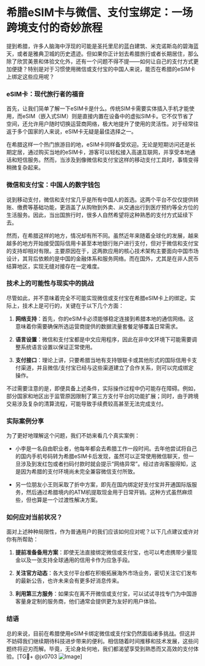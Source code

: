 # 希腊eSIM卡与微信、支付宝绑定：一场跨境支付的奇妙旅程

提到希腊，许多人脑海中浮现的可能是圣托里尼的蓝白建筑、米克诺斯岛的碧海蓝天，或者是雅典卫城的历史遗迹。但如果你正计划去希腊旅行或者长期居住，那么除了欣赏美景和体验文化外，还有一个问题不得不提——如何让自己的支付方式更加便捷？特别是对于习惯使用微信或支付宝的中国人来说，能否在希腊的eSIM卡上绑定这些应用呢？

### eSIM卡：现代旅行者的福音

首先，让我们简单了解一下eSIM卡是什么。传统SIM卡需要实体插入手机才能使用，而eSIM（嵌入式SIM）则是直接内置在设备中的虚拟SIM卡。它不仅节省了空间，还允许用户随时切换运营商网络，极大地提升了使用的灵活性。对于经常往返于多个国家的人来说，eSIM卡无疑是最佳选择之一。

在希腊这样一个热门旅游目的地，eSIM卡同样备受欢迎。无论是短期访问还是长期定居，通过购买当地的eSIM卡，游客可以轻松接入高速互联网，并享受本地通话和短信服务。然而，当涉及到像微信和支付宝这样的移动支付工具时，事情变得稍微复杂起来。

### 微信和支付宝：中国人的数字钱包

说到移动支付，微信和支付宝几乎是所有中国人的首选。这两个平台不仅仅提供转账、缴费等基础功能，更涵盖了从购物到外卖、从交通出行到医疗预约等全方位的生活服务。因此，当出国旅行时，很多人自然希望将这种熟悉的支付方式延续下去。

然而，在希腊这样的地方，情况却有所不同。虽然近年来随着全球化的发展，越来越多的地方开始接受国际信用卡甚至本地银行账户进行支付，但对于微信和支付宝的支持却相对有限。主要原因在于，这两款应用的核心技术架构主要面向中国市场设计，其背后依赖的是中国的金融体系和服务网络。而在国外，尤其是在非人民币结算地区，实现无缝对接存在一定难度。

### 技术上的可能性与现实中的挑战

尽管如此，并不意味着完全不可能实现微信或支付宝在希腊eSIM卡上的绑定。实际上，技术上是可行的，关键在于以下几个方面：

1. **网络支持**：首先，你的eSIM卡必须能够稳定连接到希腊本地的通信网络。这意味着你需要确保所选运营商提供的数据流量套餐足够覆盖日常需求。
   
2. **语言设置**：微信和支付宝都是中文应用程序，因此在非中文环境下可能需要调整系统语言设置以保证正常使用。

3. **支付接口**：理论上讲，只要希腊当地有支持银联卡或其他形式的国际信用卡支付渠道，并且微信/支付宝已经与这些渠道建立了合作关系，则可以完成绑定操作。

不过需要注意的是，即便具备上述条件，实际操作过程中仍可能存在障碍。例如，部分国家和地区出于监管原因限制了第三方支付平台的功能扩展；同时，由于跨境交易涉及复杂的清算流程，可能导致手续费较高甚至无法完成支付。

### 实际案例分享

为了更好地理解这个问题，我们不妨来看几个真实案例：

- 小李是一名自由职业者，他每年都会去希腊工作一段时间。去年他尝试将自己的国内手机号码转为希腊eSIM卡后发现，虽然可以正常使用微信聊天，但一旦涉及到发红包或者扫码付款时就会提示“网络异常”。经过咨询客服得知，这是因为希腊的支付环境尚未完全兼容微信支付所致。

- 另一位朋友小王则采取了折中方案，即先在国内绑定好支付宝并开通国际版服务，然后通过希腊境内的ATM机提取现金用于日常开销。这种方式虽然麻烦些，但也算是一个过渡性解决方案。

### 如何应对当前状况？

面对上述种种局限性，作为普通用户的我们应该如何应对呢？以下几点建议或许对你有所帮助：

1. **提前准备备用方案**：即使无法直接绑定微信或支付宝，也可以考虑携带少量现金以及一张支持全球通用的信用卡作为应急手段。

2. **关注官方动态**：各大支付平台都在积极拓展海外市场业务，密切关注它们发布的最新公告，也许未来会有更多好消息传来。

3. **利用第三方服务**：如果实在离不开微信或支付宝，可以试试寻找专门为中国游客量身定制的服务商，他们通常会提供更为友好的用户体验。

### 结语

总的来说，目前在希腊使用eSIM卡绑定微信或支付宝仍然面临诸多挑战。但这并不妨碍我们继续期待科技进步带来的便利。相信随着时间推移和技术发展，这些问题终将迎刃而解。毕竟，无论身处何地，我们都渴望享受到熟悉而又高效的支付体验。[TG💪+ @jx0703 ![Image](https://github.com/user-attachments/assets/dbca1d08-cadb-493c-b0ec-ad6f7a83f270)]